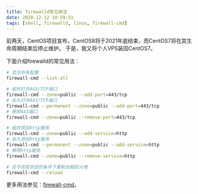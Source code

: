 ```yaml
---
title: firewalld常见用法
date: 2020-12-12 18:59:51
tags: [shell, firewalld, linux, firewall-cmd]
---
```


前两天，CentOS项目宣布，CentOS8将于2021年底结束，而CentOS7将在其生命周期结束后停止维护。
于是，我又将个人VPS装回CentOS7。

下面介绍firewalld的常见用法：

```bash
# 显示所有配置
firewall-cmd --list-all

# 临时打开443/TCP端口
firewall-cmd --zone=public --add-port=443/tcp
# 永久打开443/TCP端口
firewall-cmd --permanent --zone=public --add-port=443/tcp
# 移除443端口
firewall-cmd --zone=public --remove-port=443/tcp

# 临时添加http服务
firewall-cmd --zone=public --add-service=http
# 永久添加http服务
firewall-cmd --permanent --zone=public --add-service=http
# 移除http服务
firewall-cmd --zone=public --remove-service=http

# 在不改变状态的条件下重新加载防火墙
firewall-cmd --reload
```

更多用法参见：[firewall-cmd][]。

[firewall-cmd]: https://github.com/jaywcjlove/linux-command/blob/master/command/firewall-cmd.md
